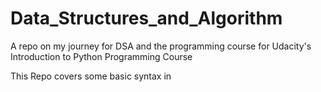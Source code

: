 # Data_Structures_and_Algorithm
A repo on my journey for DSA and the programming course for Udacity's Introduction to Python Programming Course

This Repo covers some basic syntax in 
